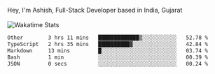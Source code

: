 Hey, I'm Ashish, Full-Stack Developer based in India, Gujarat
<br>
<br>
![Wakatime Stats](https://wakatime.com/share/@codingashishdev/bdd06d3d-525a-4cb3-a80d-2b3c080cc41c.svg)

<!--START_SECTION:waka-->

```txt
Other        3 hrs 11 mins   █████████████▒░░░░░░░░░░░   52.78 %
TypeScript   2 hrs 35 mins   ██████████▓░░░░░░░░░░░░░░   42.84 %
Markdown     13 mins         █░░░░░░░░░░░░░░░░░░░░░░░░   03.74 %
Bash         1 min           ░░░░░░░░░░░░░░░░░░░░░░░░░   00.39 %
JSON         0 secs          ░░░░░░░░░░░░░░░░░░░░░░░░░   00.24 %
```

<!--END_SECTION:waka-->
